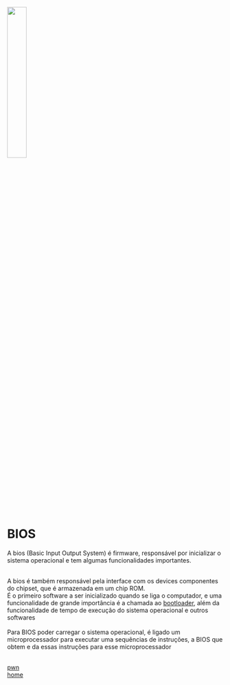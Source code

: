 <img width="30%" src="https://i.imgur.com/ULwPfn3.png"></img>

# BIOS
A bios (Basic Input Output System) é firmware, responsável por inicializar o sistema operacional e tem algumas funcionalidades importantes.<br><br>

A bios é também responsável pela interface com os devices componentes do chipset, que é armazenada em um chip ROM.<br>
É o primeiro software a ser inicializado quando se liga o computador, e uma funcionalidade de grande importância é a chamada ao [bootloader](bk/bld.md), além da funcionalidade de tempo de execução do sistema operacional e outros softwares<br><br>
Para BIOS poder carregar o sistema operacional, é ligado um microprocessador para executar uma sequências de instruções, a BIOS que obtem e da essas instruções para esse microprocessador<br><br>

[pwn](README.md)<br>
[home](../README.md)
